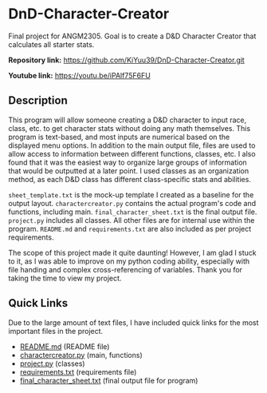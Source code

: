 # DnD-Character-Creator
Final project for ANGM2305. Goal is to create a D&amp;D Character Creator that calculates all starter stats.

**Repository link:** https://github.com/KiYuu39/DnD-Character-Creator.git

**Youtube link:** https://youtu.be/iPAlf75F6FU

## Description
This program will allow someone creating a D&D character to input race, class, etc. to get character stats without doing any math themselves. This program is text-based, and most inputs are numerical based on the displayed menu options. In addition to the main output file, files are used to allow access to information between different functions, classes, etc. I also found that it was the easiest way to organize large groups of information that would be outputted at a later point. I used classes as an organization method, as each D&D class has different class-specific stats and abilities.

`sheet_template.txt` is the mock-up template I created as a baseline for the output layout. `charactercreator.py` contains the actual program's code and functions, including main. `final_character_sheet.txt` is the final output file. `project.py` includes all classes. All other files are for internal use within the program. `README.md` and `requirements.txt` are also included as per project requirements.

The scope of this project made it quite daunting! However, I am glad I stuck to it, as I was able to improve on my python coding ability, especially with file handing and complex cross-referencing of variables. Thank you for taking the time to view my project.

## Quick Links
Due to the large amount of text files, I have included quick links for the most important files in the project.
- [README.md](https://github.com/KiYuu39/DnD-Character-Creator/blob/main/README.md) (README file)
- [charactercreator.py](https://github.com/KiYuu39/DnD-Character-Creator/blob/main/charactercreator.py) (main, functions)
- [project.py](https://github.com/KiYuu39/DnD-Character-Creator/blob/main/project.py) (classes)
- [requirements.txt](https://github.com/KiYuu39/DnD-Character-Creator/blob/main/requirements.txt) (requirements file)
- [final_character_sheet.txt](https://github.com/KiYuu39/DnD-Character-Creator/blob/main/final_character_sheet.txt) (final output file for program)
